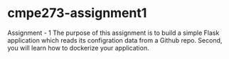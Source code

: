 # cmpe273-assignment1

Assignment - 1
The purpose of this assignment is to build a simple Flask application which reads its configration data from a Github repo. Second, you will learn how to dockerize your application.
